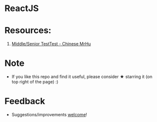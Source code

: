 # ReactJS

# Resources:

1. [Middle/Senior TestTest - Chinese MrHu](https://github.com/vnikifirov/Engineer.FrontEnd/JavaScript/tree/master/20180228_TestTest_MrHu_001)

# Note

* If you like this repo and find it useful, please consider ★ starring it (on top right of the page) :)

# Feedback
* Suggestions/improvements [welcome](https://github.com/vnikifirov/Engineer.FrontEnd/issues)!
